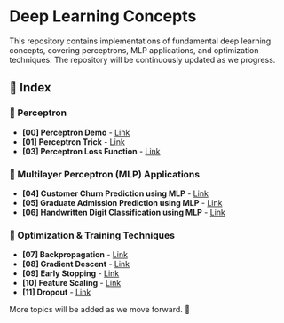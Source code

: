 # Deep Learning Concepts  

This repository contains implementations of fundamental deep learning concepts, covering perceptrons, MLP applications, and optimization techniques. The repository will be continuously updated as we progress.  

## 📂 Index  

### 🔹 Perceptron  
- **[00] Perceptron Demo** - [Link](./00_Perceptron_demo/)  
- **[01] Perceptron Trick** - [Link](./01_Perceptron_Trick/)  
- **[03] Perceptron Loss Function** - [Link](./03_Perceptron_Loss_Function/)  

### 🔹 Multilayer Perceptron (MLP) Applications  
- **[04] Customer Churn Prediction using MLP** - [Link](./04_Customer_churn_prediction_using_MLP/)  
- **[05] Graduate Admission Prediction using MLP** - [Link](./05_Gradudate_Admission_Prediction_using_MLP/)  
- **[06] Handwritten Digit Classification using MLP** - [Link](./06_handwritten_digit_classification_using_MLP/)  

### 🔹 Optimization & Training Techniques  
- **[07] Backpropagation** - [Link](./07_Backpropogation/)  
- **[08] Gradient Descent** - [Link](./08_Gradient_Descent/)  
- **[09] Early Stopping** - [Link](./09_Early_Stopping/)  
- **[10] Feature Scaling** - [Link](./10_Feature_Scalling/)  
- **[11] Dropout** - [Link](./11_Dropout/)  

More topics will be added as we move forward. 🚀  
